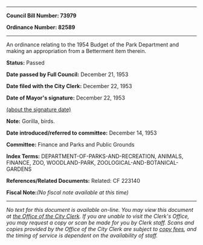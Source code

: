 

********

**Council Bill Number: 73979**
   
**Ordinance Number: 82589**
********

 An ordinance relating to the 1954 Budget of the Park Department and making an appropriation from a Betterment item therein.

**Status:** Passed
   
**Date passed by Full Council:** December 21, 1953
   
**Date filed with the City Clerk:** December 22, 1953
   
**Date of Mayor's signature:** December 22, 1953
   
[(about the signature date)](/~public/approvaldate.htm)
   
   
**Note:** Gorilla, birds.

   
**Date introduced/referred to committee:** December 14, 1953
   
**Committee:** Finance and Parks and Public Grounds
   
   
**Index Terms:** DEPARTMENT-OF-PARKS-AND-RECREATION, ANIMALS, FINANCE, ZOO, WOODLAND-PARK, ZOOLOGICAL-AND-BOTANICAL-GARDENS

**References/Related Documents:** Related: CF 223140

**Fiscal Note:**_(No fiscal note available at this time)_
********

_No text for this document is available on-line. You may view this document at [the Office of the City Clerk](http://www.seattle.gov/leg/clerk/contactUs.htm). If you are unable to visit the Clerk's Office, you may request a copy or scan be made for you by Clerk staff. Scans and copies provided by the Office of the City Clerk are subject to [copy fees](http://clerk.seattle.gov/~public/clerkfees.htm), and the timing of service is dependent on the availability of staff._


